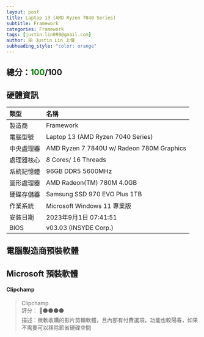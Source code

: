 ```yaml
---
layout: post
title: Laptop 13 (AMD Ryzen 7040 Series)
subtitle: Framework
categories: Framework
tags: [justin.lin099@gmail.com]
author: 由 Justin Lin 上傳
subheading_style: "color: orange"
---
```

<h2>總分：<font color="green">100</font>/100</h2>

## 硬體資訊

| 類型 | 名稱 | 
| :------ |:--- |
| 製造商 | Framework |
| 電腦型號 | Laptop 13 (AMD Ryzen 7040 Series)|
| 中央處理器 | AMD Ryzen 7 7840U w/ Radeon 780M Graphics |
| 處理器核心 | 8 Cores/ 16 Threads |
| 系統記憶體 | 96GB DDR5 5600MHz |
| 圖形處理器 | AMD Radeon(TM) 780M 4.0GB |
| 硬碟存儲器 | Samsung SSD 970 EVO Plus 1TB |
| 作業系統 | Microsoft Windows 11 專業版 |
| 安裝日期 | 2023年9月1日 07:41:51 |
| BIOS | v03.03 (INSYDE Corp.) |

## 電腦製造商預裝軟體

## Microsoft 預裝軟體  
#### Clipchamp
> Clipchamp  
> 評分： 🔴⚫⚫⚫⚫  
> 描述：微軟收購的影片剪輯軟體，且內部有付費選項，功能也較陽春，如果不需要可以移除節省硬碟空間  







